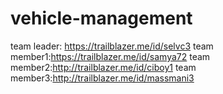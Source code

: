 # vehicle-management
team leader: https://trailblazer.me/id/selvc3
team member1:https://trailblazer.me/id/samya72
team member2:http://trailblazer.me/id/ciboy1
team member3:http://trailblazer.me/id/massmani3
